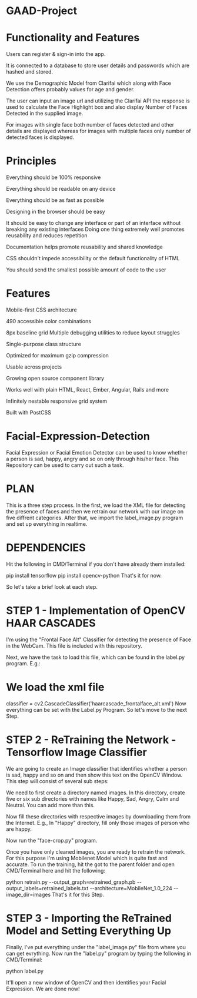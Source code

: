 # GAAD-Project
# Functionality and Features

Users can register & sign-in into the app.

It is connected to a database to store user details and passwords which are hashed and stored.

We use the Demographic Model from Clarifai which along with Face Detection offers probably values for age and gender.

The user can input an image url and utilizing the Clarifai API the response is used to calculate the Face Highlight box and also display Number of Faces Detected in the supplied image.

For images with single face both number of faces detected and other details are displayed whereas for images with multiple faces only number of detected faces is displayed.

# Principles
Everything should be 100% responsive

Everything should be readable on any device

Everything should be as fast as possible

Designing in the browser should be easy

It should be easy to change any interface or part of an interface without breaking any existing interfaces
Doing one thing extremely well promotes reusability and reduces repetition

Documentation helps promote reusability and shared knowledge

CSS shouldn't impede accessibility or the default functionality of HTML

You should send the smallest possible amount of code to the user

# Features
Mobile-first CSS architecture

490 accessible color combinations

8px baseline grid
Multiple debugging utilities to reduce layout struggles

Single-purpose class structure

Optimized for maximum gzip compression

Usable across projects

Growing open source component library

Works well with plain HTML, React, Ember, Angular, Rails and more

Infinitely nestable responsive grid system

Built with PostCSS

# Facial-Expression-Detection
Facial Expression or Facial Emotion Detector can be used to know whether a person is sad, happy, angry and so on only through his/her face. This Repository can be used to carry out such a task.

# PLAN

This is a three step process. In the first, we load the XML file for detecting the presence of faces and then we retrain our network with our image on five diffrent categories. After that, we import the label_image.py program and set up everything in realtime.

# DEPENDENCIES

Hit the following in CMD/Terminal if you don't have already them installed:

pip install tensorflow
pip install opencv-python
That's it for now.

So let's take a brief look at each step.

# STEP 1 - Implementation of OpenCV HAAR CASCADES

I'm using the "Frontal Face Alt" Classifier for detecting the presence of Face in the WebCam. This file is included with this repository.

Next, we have the task to load this file, which can be found in the label.py program. E.g.:

# We load the xml file
classifier = cv2.CascadeClassifier('haarcascade_frontalface_alt.xml')
Now everything can be set with the Label.py Program. So let's move to the next Step.

# STEP 2 - ReTraining the Network - Tensorflow Image Classifier

We are going to create an Image classifier that identifies whether a person is sad, happy and so on and then show this text on the OpenCV Window. This step will consist of several sub steps:

We need to first create a directory named images. In this directory, create five or six sub directories with names like Happy, Sad, Angry, Calm and Neutral. You can add more than this.

Now fill these directories with respective images by downloading them from the Internet. E.g., In "Happy" directory, fill only those images of person who are happy.

Now run the "face-crop.py" program.

Once you have only cleaned images, you are ready to retrain the network. For this purpose I'm using Mobilenet Model which is quite fast and accurate. To run the training, hit the got to the parent folder and open CMD/Terminal here and hit the following:


python retrain.py --output_graph=retrained_graph.pb --output_labels=retrained_labels.txt --architecture=MobileNet_1.0_224 --image_dir=images
That's it for this Step.


# STEP 3 - Importing the ReTrained Model and Setting Everything Up

Finally, I've put everything under the "label_image.py" file from where you can get evrything. Now run the "label.py" program by typing the following in CMD/Terminal:

 python label.py

It'll open a new window of OpenCV and then identifies your Facial Expression. We are done now!
